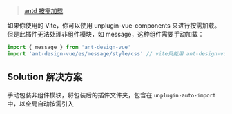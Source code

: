 > [antd 按需加载](https://www.antdv.com/docs/vue/getting-started-cn#%E6%8C%89%E9%9C%80%E5%8A%A0%E8%BD%BD)

如果你使用的 Vite，你可以使用 unplugin-vue-components 来进行按需加载。但是此插件无法处理非组件模块，如 message，这种组件需要手动加载：

```js
import { message } from 'ant-design-vue'
import 'ant-design-vue/es/message/style/css' // vite只能用 ant-design-vue/es 而非 ant-design-vue/lib
```

## Solution 解决方案

手动包装非组件模块，将包装后的插件文件夹，包含在 `unplugin-auto-import` 中，以全局自动按需引入
